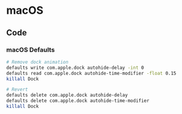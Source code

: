 # macOS

## Code

### macOS Defaults

```bash
# Remove dock animation
defaults write com.apple.dock autohide-delay -int 0
defaults read com.apple.dock autohide-time-modifier -float 0.15
killall Dock

# Revert
defaults delete com.apple.dock autohide-delay
defaults delete com.apple.dock autohide-time-modifier
killall Dock
```